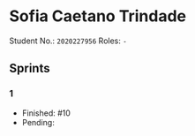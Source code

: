 # Sofia Caetano Trindade

Student No.: `2020227956`
Roles: `-`

## Sprints

### 1

* Finished: #10
* Pending:
